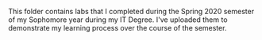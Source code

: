 This folder contains labs that I completed during the Spring 2020 semester of my Sophomore year during my IT Degree. I've uploaded them to demonstrate my learning process over the course of the semester.